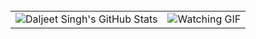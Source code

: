 <!--
**djtsingh/djtsingh** is a ✨ _special_ ✨ repository because its `README.md` (this file) appears on your GitHub profile.

Here are some ideas to get you started:

- 🔭 I’m currently working on ...
- 🌱 I’m currently learning ...
- 👯 I’m looking to collaborate on ...
- 🤔 I’m looking for help with ...
- 💬 Ask me about ...
- 📫 How to reach me: ...
- 😄 Pronouns: ...
- ⚡ Fun fact: ...
-->
<br>
<table align="center">
  <tr>
    <td>
      <img 
        src="https://gitstats-neon.vercel.app/api?username=djtsingh&show_icons=true&count_private=true&include_all_commits=true&hide_title=true&hide_border=true&hide_rank=true&text_color=e59b4f&icon_color=48ACF0&bg_color=00000000&show=prs_merged" 
        alt="Daljeet Singh's GitHub Stats"
      />
    </td>
    <td>
      <img 
        src="https://media1.tenor.com/m/l_tQP6gd9AYAAAAd/hbo-watching.gif" 
        alt="Watching GIF"
      />
    </td>
  </tr>
</table>
